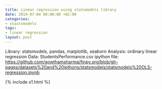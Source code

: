 ```yaml
---
title: Linear regression using statsmodels library
date: 2019-07-04 00:00:00 +02:00
categories:
- stastsmodels
tags:
- linear regression
layout: post
---
```


Library: statsmodels, pandas, matplotlib, seaborn 
Analysis: ordinary linear regression 
Data: StudentsPerformance.csv  [](https://github.com/gowthamsharma/finpy.org/blob/gh-pages/datasets%20and%20ipthons/statsmodels/StudentsPerformance.csv)
ipython file: https://github.com/gowthamsharma/finpy.org/blob/gh-pages/datasets%20and%20ipthons/statsmodels/statsmodels%20OLS-regression.ipynb







{% include s1.html %}
